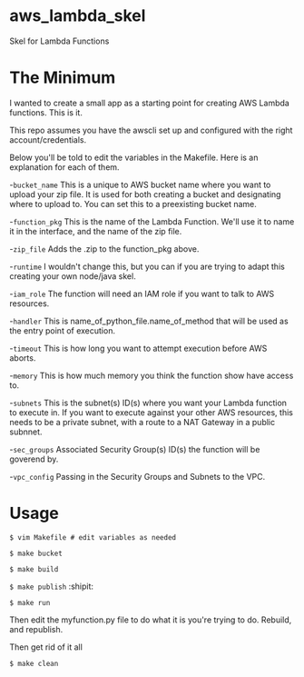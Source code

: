 # aws_lambda_skel
Skel for Lambda Functions

# The Minimum
I wanted to create a small app as a starting point for creating AWS Lambda functions.  This is it.

This repo assumes you have the awscli set up and configured with the right account/credentials.

Below you'll be told to edit the variables in the Makefile.  Here is an explanation for each of them.

-`bucket_name` This is a unique to AWS bucket name where you want to upload your zip file.  It is used for both creating a bucket and designating where to upload to. You can set this to a preexisting bucket name.

-`function_pkg` This is the name of the Lambda Function.  We'll use it to name it in the interface, and the name of the zip file.

-`zip_file` Adds the .zip to the function_pkg above.

-`runtime` I wouldn't change this, but you can if you are trying to adapt this creating your own node/java skel.

-`iam_role` The function will need an IAM role if you want to talk to AWS resources.

-`handler` This is name_of_python_file.name_of_method that will be used as the entry point of execution.

-`timeout`  This is how long you want to attempt execution before AWS aborts.

-`memory` This is how much memory you think the function show have access to.

-`subnets` This is the subnet(s) ID(s) where you want your Lambda function to execute in.  If you want to execute against your other AWS resources, this needs to be a private subnet, with a route to a NAT Gateway in a public subnnet.

-`sec_groups` Associated Security Group(s) ID(s) the function will be goverend by.

-`vpc_config` Passing in the Security Groups and Subnets to the VPC.


# Usage

`$ vim Makefile # edit variables as needed`

`$ make bucket`

`$ make build`

`$ make publish` :shipit:

`$ make run`

Then edit the myfunction.py file to do what it is you're trying to do.  Rebuild, and republish.

Then get rid of it all

`$ make clean`
